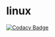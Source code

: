 # linux

[![Codacy Badge](https://api.codacy.com/project/badge/Grade/b238dede22224b77aa886af63ea655ac)](https://app.codacy.com/manual/99002437/linux?utm_source=github.com&utm_medium=referral&utm_content=99002437/linux&utm_campaign=Badge_Grade_Settings)